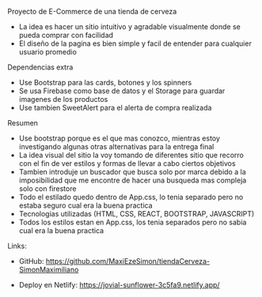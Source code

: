 Proyecto de E-Commerce de una tienda de cerveza

- La idea es hacer un sitio intuitivo y agradable visualmente donde se pueda comprar con facilidad
- El diseño de la pagina es bien simple y facil de entender para cualquier usuario promedio

Dependencias extra

- Use Bootstrap para las cards, botones y los spinners
- Se usa Firebase como base de datos y el Storage para guardar imagenes de los productos
- Use tambien SweetAlert para el alerta de compra realizada

Resumen

- Use bootstrap porque es el que mas conozco, mientras estoy investigando algunas otras alternativas para la entrega final
- La idea visual del sitio la voy tomando de diferentes sitio que recorro con el fin de ver estilos y formas de llevar a cabo ciertos objetivos
- Tambien introduje un buscador que busca solo por marca debido a la imposibilidad que me encontre de hacer una busqueda mas compleja solo con firestore
- Todo el estilado quedo dentro de App.css, lo tenia separado pero no estaba seguro cual era la buena practica
- Tecnologias utilizadas (HTML, CSS, REACT, BOOTSTRAP, JAVASCRIPT)
- Todos los estilos estan en App.css, los tenia separados pero no sabia cual era la buena practica

Links:

 - GitHub: https://github.com/MaxiEzeSimon/tiendaCerveza-SimonMaximiliano

 - Deploy en Netlify:  https://jovial-sunflower-3c5fa9.netlify.app/